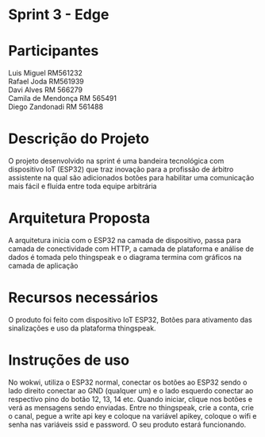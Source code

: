 # Sprint 3 - Edge

# Participantes

Luis Miguel RM561232 <br>
Rafael Joda RM561939 <br>
Davi Alves RM 566279 <br>
Camila de Mendonça RM 565491 <br>
Diego Zandonadi RM 561488 <br>

# Descrição do Projeto

O projeto desenvolvido na sprint é uma bandeira tecnológica com dispositivo IoT (ESP32) que traz inovação para a profissão de árbitro assistente na qual são adicionados botões para habilitar uma comunicação mais fácil e fluída entre toda equipe arbitrária

# Arquitetura Proposta

A arquitetura inicia com o ESP32 na camada de dispositivo, passa para camada de conectividade com HTTP, a camada de plataforma e análise de dados é tomada pelo thingspeak e o diagrama termina com gráficos na camada de aplicação

# Recursos necessários

O produto foi feito com dispositivo IoT ESP32, Botões para ativamento das sinalizações e uso da plataforma thingspeak.

# Instruções de uso

No wokwi, utiliza o ESP32 normal, conectar os botões ao ESP32 sendo o lado direito conectar ao GND (qualquer um) e o lado esquerdo conectar ao respectivo pino do botão 12, 13, 14 etc. Quando iniciar, clique nos botões e verá as mensagens sendo enviadas. 
Entre no thingspeak, crie a conta, crie o canal, pegue a write api key e coloque na variável apikey, coloque o wifi e senha nas variáveis ssid e password.
O seu produto estará funcionando.

